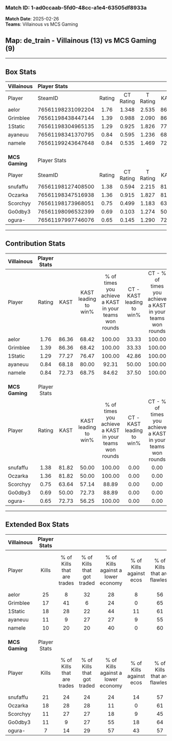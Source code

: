 ### Match ID: 1-ad0ccaab-5fd0-48cc-a1e4-63505df8933a  
**Match Date**: 2025-02-26  
**Teams**: Villainous vs MCS Gaming  

## **Map**: de_train - Villainous (13) vs MCS Gaming (9)  
---  

## Box Stats  

| **Villainous** | Player Stats      |        |           |          |       |       |       |         |        |      |     |
| :- | :- | :-: | :-: | :-: | :-: | :-: | :-: | :-: | :-: | :-: | :-: |
| Player         | SteamID           | Rating | CT Rating | T Rating | KAST  |  ADR  | Kills | Assists | Deaths | K/D  | HS% |
| aelor          | 76561198231092204 |  1.76  |   1.348   |  2.535   | 86.36 | 136.3 |  25   |    9    |   16   | 1.56 | 56  |
| Grimblee       | 76561198438447144 |  1.39  |   0.988   |  2.090   | 86.36 | 84.8  |  17   |    6    |   11   | 1.55 | 52  |
| 1Static        | 76561198304965135 |  1.29  |   0.925   |  1.826   | 77.27 | 76.8  |  18   |    5    |   13   | 1.38 | 72  |
| ayaneuu        | 76561198341370795 |  0.84  |   0.595   |  1.236   | 68.18 | 43.4  |  11   |    5    |   13   | 0.85 | 18  |
| nameIe         | 76561199243647648 |  0.84  |   0.535   |  1.469   | 72.73 | 57.8  |  10   |    7    |   15   | 0.67 | 50  |
|                |                   |        |           |          |       |       |       |         |        |      |     |
|                |                   |        |           |          |       |       |       |         |        |      |     |
|                |                   |        |           |          |       |       |       |         |        |      |     |
| **MCS Gaming** | Player Stats      |        |           |          |       |       |       |         |        |      |     |
| Player         | SteamID           | Rating | CT Rating | T Rating | KAST  |  ADR  | Kills | Assists | Deaths | K/D  | HS% |
| snufaffu       | 76561198127408500 |  1.38  |   0.594   |  2.215   | 81.82 | 89.5  |  21   |    4    |   17   | 1.24 | 38  |
| Oczarka        | 76561198347516938 |  1.36  |   0.915   |  1.827   | 81.82 | 100.2 |  18   |    9    |   15   | 1.20 | 61  |
| Scorchyy       | 76561198173968051 |  0.75  |   0.499   |  1.183   | 63.64 | 53.5  |  11   |    2    |   16   | 0.69 | 18  |
| Go0dby3        | 76561198096532399 |  0.69  |   0.103   |  1.274   | 50.00 | 66.6  |  11   |    2    |   16   | 0.69 | 45  |
| ogura-         | 76561197997746076 |  0.65  |   0.145   |  1.290   | 72.73 | 51.3  |   7   |    6    |   17   | 0.41 | 57  |
---  

## Contribution Stats  

| **Villainous** | Player Stats |       |                      |                                                        |                           |                                                             |                          |                                                            |
| :- | :-: | :-: | :-: | :-: | :-: | :-: | :-: | :-: |
| Player         |    Rating    | KAST  | KAST leading to win% | % of times you achieve a KAST in your teams won rounds | CT - KAST leading to win% | CT - % of times you achieve a KAST in your teams won rounds | T - KAST leading to win% | T - % of times you achieve a KAST in your teams won rounds |
| aelor          |     1.76     | 86.36 |        68.42         |                         100.00                         |           33.33           |                           100.00                            |          100.00          |                           100.00                           |
| Grimblee       |     1.39     | 86.36 |        68.42         |                         100.00                         |           33.33           |                           100.00                            |          100.00          |                           100.00                           |
| 1Static        |     1.29     | 77.27 |        76.47         |                         100.00                         |           42.86           |                           100.00                            |          100.00          |                           100.00                           |
| ayaneuu        |     0.84     | 68.18 |        80.00         |                         92.31                          |           50.00           |                           100.00                            |          100.00          |                           90.00                            |
| nameIe         |     0.84     | 72.73 |        68.75         |                         84.62                          |           37.50           |                           100.00                            |          100.00          |                           80.00                            |
|                |              |       |                      |                                                        |                           |                                                             |                          |                                                            |
|                |              |       |                      |                                                        |                           |                                                             |                          |                                                            |
|                |              |       |                      |                                                        |                           |                                                             |                          |                                                            |
| **MCS Gaming** | Player Stats |       |                      |                                                        |                           |                                                             |                          |                                                            |
| Player         |    Rating    | KAST  | KAST leading to win% | % of times you achieve a KAST in your teams won rounds | CT - KAST leading to win% | CT - % of times you achieve a KAST in your teams won rounds | T - KAST leading to win% | T - % of times you achieve a KAST in your teams won rounds |
| snufaffu       |     1.38     | 81.82 |        50.00         |                         100.00                         |           0.00            |                            0.00                             |          75.00           |                           100.00                           |
| Oczarka        |     1.36     | 81.82 |        50.00         |                         100.00                         |           0.00            |                            0.00                             |          75.00           |                           100.00                           |
| Scorchyy       |     0.75     | 63.64 |        57.14         |                         88.89                          |           0.00            |                            0.00                             |          88.89           |                           88.89                            |
| Go0dby3        |     0.69     | 50.00 |        72.73         |                         88.89                          |           0.00            |                            0.00                             |          88.89           |                           88.89                            |
| ogura-         |     0.65     | 72.73 |        56.25         |                         100.00                         |           0.00            |                            0.00                             |          81.82           |                           100.00                           |
---  

## Extended Box Stats  

| **Villainous** | Player Stats |                            |                            |                                    |                         |                              |                                 |        |                             |                                     |                          |                               |                            |
| :- | :-: | :-: | :-: | :-: | :-: | :-: | :-: | :-: | :-: | :-: | :-: | :-: | :-: |
| Player         |    Kills     | % of Kills that are trades | % of Kills that got traded | % of Kills against a lower economy | % of Kills against ecos | % of Kills that are flawless | % of Kills that are close duels | Deaths | % of Deaths that get traded | % of Deaths against a lower economy | % of Deaths against ecos | % of Deaths that are flawless | % of Deaths that are close |
| aelor          |      25      |             8              |             32             |                 28                 |            8            |              56              |                0                |   16   |             31              |                 19                  |            0             |              50               |             6              |
| Grimblee       |      17      |             41             |             6              |                 24                 |            0            |              65              |               12                |   11   |             36              |                  9                  |            0             |              27               |             0              |
| 1Static        |      18      |             28             |             22             |                 44                 |           11            |              61              |                0                |   13   |             15              |                  8                  |            0             |              62               |             8              |
| ayaneuu        |      11      |             9              |             27             |                 27                 |            9            |              55              |                9                |   13   |             15              |                 23                  |            0             |              77               |             0              |
| nameIe         |      10      |             20             |             20             |                 40                 |            0            |              60              |               10                |   15   |             33              |                 20                  |            0             |              67               |             7              |
|                |              |                            |                            |                                    |                         |                              |                                 |        |                             |                                     |                          |                               |                            |
|                |              |                            |                            |                                    |                         |                              |                                 |        |                             |                                     |                          |                               |                            |
|                |              |                            |                            |                                    |                         |                              |                                 |        |                             |                                     |                          |                               |                            |
| **MCS Gaming** | Player Stats |                            |                            |                                    |                         |                              |                                 |        |                             |                                     |                          |                               |                            |
| Player         |    Kills     | % of Kills that are trades | % of Kills that got traded | % of Kills against a lower economy | % of Kills against ecos | % of Kills that are flawless | % of Kills that are close duels | Deaths | % of Deaths that get traded | % of Deaths against a lower economy | % of Deaths against ecos | % of Deaths that are flawless | % of Deaths that are close |
| snufaffu       |      21      |             24             |             24             |                 24                 |           14            |              57              |                5                |   17   |             24              |                 12                  |            0             |              76               |             0              |
| Oczarka        |      18      |             28             |             28             |                 11                 |            0            |              61              |                0                |   15   |             13              |                 20                  |            7             |              47               |             7              |
| Scorchyy       |      11      |             27             |             27             |                 18                 |            9            |              45              |                0                |   16   |             31              |                  6                  |            0             |              69               |             0              |
| Go0dby3        |      11      |             9              |             27             |                 55                 |           18            |              64              |               18                |   16   |             13              |                  6                  |            6             |              44               |             19             |
| ogura-         |      7       |             14             |             29             |                 57                 |           43            |              57              |                0                |   17   |             29              |                  6                  |            0             |              59               |             0              |
